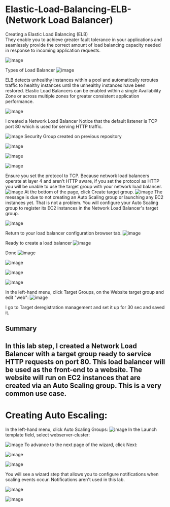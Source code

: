 # Elastic-Load-Balancing-ELB- (Network Load Balancer)
Creating a Elastic Load Balancing (ELB)  
 They enable you to achieve greater fault tolerance in your applications and seamlessly provide the correct amount of load balancing capacity needed in response to incoming application requests.

![image](https://github.com/kalejcamto/Elastic-Load-Balancing-ELB-/assets/101201140/e9f9029f-146f-4241-8694-a8757fcb804b)

Types of Load Balancer
![image](https://github.com/kalejcamto/Elastic-Load-Balancing-ELB-/assets/101201140/e05a802f-fed2-45e7-8d25-cc3ab2da883d)

ELB detects unhealthy instances within a pool and automatically reroutes traffic to healthy instances until the unhealthy instances have been restored. Elastic Load Balancers can be enabled within a single Availability Zone or across multiple zones for greater consistent application performance.

![image](https://github.com/kalejcamto/Elastic-Load-Balancing-ELB-/assets/101201140/27225405-c242-49f3-9019-2db5c466e5e6)

I created a Network Load Balancer
Notice that the default listener is TCP port 80 which is used for serving HTTP traffic.

![image](https://github.com/kalejcamto/Elastic-Load-Balancing-ELB-/assets/101201140/aad6d04e-2789-4e65-aa7f-21efb1d58929)
Security Group created on previous repository 

![image](https://github.com/kalejcamto/Elastic-Load-Balancing-ELB-/assets/101201140/818cfe32-b66c-44cd-954b-f2be2d43aeeb)

![image](https://github.com/kalejcamto/Elastic-Load-Balancing-ELB-/assets/101201140/a6e61030-2e56-4e73-bd7e-463637843950)

![image](https://github.com/kalejcamto/Elastic-Load-Balancing-ELB-/assets/101201140/65d10be1-c1b4-489c-902a-85a64e8884f8)

Ensure you set the protocol to TCP. Because network load balancers operate at layer 4 and aren't HTTP aware, if you set the protocol as HTTP you will be unable to use the target group with your network load balancer. 
![image](https://github.com/kalejcamto/Elastic-Load-Balancing-ELB-/assets/101201140/1f178c08-54e1-4af0-a6b4-8b9cc2acaa0f)
At the bottom of the page, click Create target group.
![image](https://github.com/kalejcamto/Elastic-Load-Balancing-ELB-/assets/101201140/f03f0ebd-c134-4a33-9bf9-0a332ca50c45)
The message is due to not creating an Auto Scaling group or launching any EC2 instances yet. That is not a problem. You will configure your Auto Scaling group to register its EC2 instances in the Network Load Balancer's target group.

![image](https://github.com/kalejcamto/Elastic-Load-Balancing-ELB-/assets/101201140/fa065a62-ffb7-47f0-8f3d-b4de18d3dbbf)

Return to your load balancer configuration browser tab.
![image](https://github.com/kalejcamto/Elastic-Load-Balancing-ELB-/assets/101201140/581f8e28-78a6-4097-8626-f56d09e0f987)

Ready to create a load balancer
![image](https://github.com/kalejcamto/Elastic-Load-Balancing-ELB-/assets/101201140/e26c6c62-0705-4282-968a-355e17b41a91)


Done 
![image](https://github.com/kalejcamto/Elastic-Load-Balancing-ELB-/assets/101201140/3ebe2156-9b58-468f-933e-5f1a94ad1e18)

![image](https://github.com/kalejcamto/Elastic-Load-Balancing-ELB-/assets/101201140/3a0370d4-cce1-4b76-91c3-ce16a096f2ad)

![image](https://github.com/kalejcamto/Elastic-Load-Balancing-ELB-/assets/101201140/ccf250b2-af5d-4b72-a6ab-b8a4c4f5ce7a)

![image](https://github.com/kalejcamto/Elastic-Load-Balancing-ELB-/assets/101201140/0d8d49d5-a5e4-4d65-b150-b6381c9bb97d)

In the left-hand menu, click Target Groups, on the Website target group and edit "web":
![image](https://github.com/kalejcamto/Elastic-Load-Balancing-ELB-/assets/101201140/cc197eea-b0fd-4451-8f25-612e15f01c99)

I go to Target deregistration management and set it up for 30 sec and saved it. 

## Summary
## In this lab step, I created a Network Load Balancer with a target group ready to service HTTP requests on port 80. This load balancer will be used as the front-end to a website. The website will run on EC2 instances that are created via an Auto Scaling group. This is a very common use case.


# Creating Auto Escaling: 

 In the left-hand menu, click Auto Scaling Groups:
 ![image](https://github.com/kalejcamto/Elastic-Load-Balancing-ELB-/assets/101201140/a1697495-f705-49e9-940c-f0edd31ae3cc)
In the Launch template field, select webserver-cluster:

![image](https://github.com/kalejcamto/Elastic-Load-Balancing-ELB-/assets/101201140/b0a79fab-8ba8-42e1-bea3-fdafba0f4146)
To advance to the next page of the wizard, click Next:


![image](https://github.com/kalejcamto/Elastic-Load-Balancing-ELB-/assets/101201140/a17ccc59-07fe-4114-a570-79ac0a201079)

 ![image](https://github.com/kalejcamto/Elastic-Load-Balancing-ELB-/assets/101201140/16650a13-b76d-467f-a2a6-602dae8a279b)

You will see a wizard step that allows you to configure notifications when scaling events occur. Notifications aren't used in this lab.

![image](https://github.com/kalejcamto/Elastic-Load-Balancing-ELB-/assets/101201140/63d75d96-3867-4a39-aef9-cbde8557ef86)



![image](https://github.com/kalejcamto/Elastic-Load-Balancing-ELB-/assets/101201140/970d2a65-8ede-4018-9577-680732df4f2e)



 

